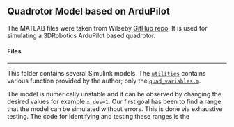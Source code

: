 Quadrotor Model based on ArduPilot 
---

The MATLAB files were taken from Wilseby [GitHub repo](https://github.com/wilselby/MatlabQuadSimAP). It is used for simulating a 3DRobotics ArduPilot based quadrotor.

#### Files
---------

This folder contains several Simulink models. The [`utilities`](https://github.com/nikos-kekatos/NNCS_matlab/tree/nikos_comb/models/MatlabQuadSimAP-master/utilities) contains various function provided by the author; only the [`quad_variables.m`](https://github.com/nikos-kekatos/NNCS_matlab/blob/nikos_comb/models/MatlabQuadSimAP-master/utilities/quad_variables.m). 

The model is numerically unstable and it can be observed by changing the desired values for example `x_des=1`. Our first goal has been to find a range that the model can be simulated without errors. This is done via exhaustive testing. The code for identifying and testing these ranges is  the 

